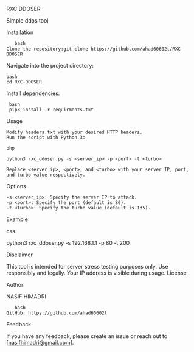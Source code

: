 RXC DDOSER

Simple ddos tool

Installation




       bash
    Clone the repository:git clone https://github.com/ahad60602t/RXC-DDOSER

    



Navigate into the project directory:


    bash 
    cd RXC-DDOSER

Install dependencies:


     bash
     pip3 install -r requirments.txt

Usage

    Modify headers.txt with your desired HTTP headers.
    Run the script with Python 3:

    php

    python3 rxc_ddoser.py -s <server_ip> -p <port> -t <turbo>

    Replace <server_ip>, <port>, and <turbo> with your server IP, port, and turbo value respectively.

Options

    -s <server_ip>: Specify the server IP to attack.
    -p <port>: Specify the port (default is 80).
    -t <turbo>: Specify the turbo value (default is 135).

Example

css

python3 rxc_ddoser.py -s 192.168.1.1 -p 80 -t 200

Disclaimer

This tool is intended for server stress testing purposes only. Use responsibly and legally. Your IP address is visible during usage.
License

Author

NASIF HIMADRI


       bash
    GitHub: https://github.com/ahad60602t

Feedback

If you have any feedback, please create an issue or reach out to [nasifhimadri@gmail.com].
